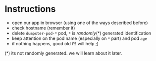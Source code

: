 # Instructions

- open our app in browser (using one of the ways described before)
- check hostname (remember it)
- delete `dumpster-pod-*` pod, `*` is _randomly_(*) generated identification
- keep attention on the pod name (especially on `*` part) and pod `age`
- if nothing happens, good old `F5` will help ;)

(*) its not randomly generated. we will learn about it later.